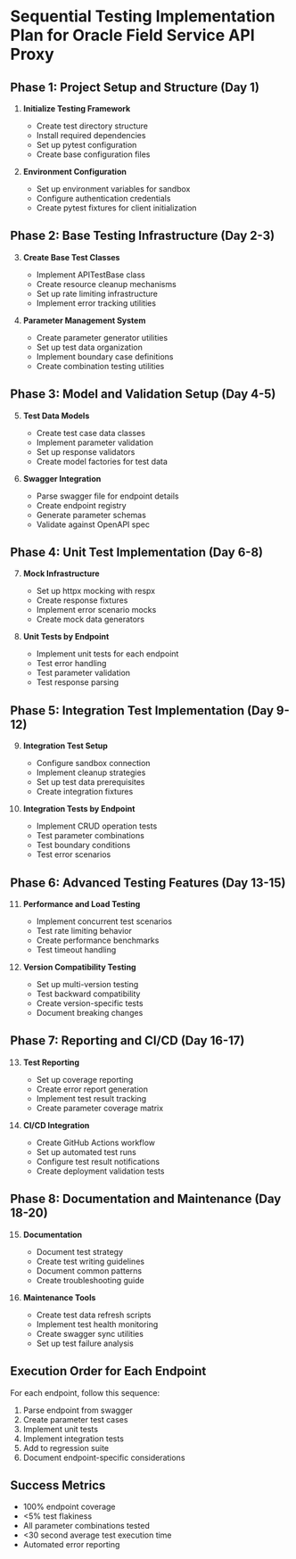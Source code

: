 # Sequential Testing Implementation Plan for Oracle Field Service API Proxy

## Phase 1: Project Setup and Structure (Day 1)
1. **Initialize Testing Framework**
   - Create test directory structure
   - Install required dependencies
   - Set up pytest configuration
   - Create base configuration files

2. **Environment Configuration**
   - Set up environment variables for sandbox
   - Configure authentication credentials
   - Create pytest fixtures for client initialization

## Phase 2: Base Testing Infrastructure (Day 2-3)
3. **Create Base Test Classes**
   - Implement APITestBase class
   - Create resource cleanup mechanisms
   - Set up rate limiting infrastructure
   - Implement error tracking utilities

4. **Parameter Management System**
   - Create parameter generator utilities
   - Set up test data organization
   - Implement boundary case definitions
   - Create combination testing utilities

## Phase 3: Model and Validation Setup (Day 4-5)
5. **Test Data Models**
   - Create test case data classes
   - Implement parameter validation
   - Set up response validators
   - Create model factories for test data

6. **Swagger Integration**
   - Parse swagger file for endpoint details
   - Create endpoint registry
   - Generate parameter schemas
   - Validate against OpenAPI spec

## Phase 4: Unit Test Implementation (Day 6-8)
7. **Mock Infrastructure**
   - Set up httpx mocking with respx
   - Create response fixtures
   - Implement error scenario mocks
   - Create mock data generators

8. **Unit Tests by Endpoint**
   - Implement unit tests for each endpoint
   - Test error handling
   - Test parameter validation
   - Test response parsing

## Phase 5: Integration Test Implementation (Day 9-12)
9. **Integration Test Setup**
   - Configure sandbox connection
   - Implement cleanup strategies
   - Set up test data prerequisites
   - Create integration fixtures

10. **Integration Tests by Endpoint**
    - Implement CRUD operation tests
    - Test parameter combinations
    - Test boundary conditions
    - Test error scenarios

## Phase 6: Advanced Testing Features (Day 13-15)
11. **Performance and Load Testing**
    - Implement concurrent test scenarios
    - Test rate limiting behavior
    - Create performance benchmarks
    - Test timeout handling

12. **Version Compatibility Testing**
    - Set up multi-version testing
    - Test backward compatibility
    - Create version-specific tests
    - Document breaking changes

## Phase 7: Reporting and CI/CD (Day 16-17)
13. **Test Reporting**
    - Set up coverage reporting
    - Create error report generation
    - Implement test result tracking
    - Create parameter coverage matrix

14. **CI/CD Integration**
    - Create GitHub Actions workflow
    - Set up automated test runs
    - Configure test result notifications
    - Create deployment validation tests

## Phase 8: Documentation and Maintenance (Day 18-20)
15. **Documentation**
    - Document test strategy
    - Create test writing guidelines
    - Document common patterns
    - Create troubleshooting guide

16. **Maintenance Tools**
    - Create test data refresh scripts
    - Implement test health monitoring
    - Create swagger sync utilities
    - Set up test failure analysis

## Execution Order for Each Endpoint

For each endpoint, follow this sequence:
1. Parse endpoint from swagger
2. Create parameter test cases
3. Implement unit tests
4. Implement integration tests
5. Add to regression suite
6. Document endpoint-specific considerations

## Success Metrics
- 100% endpoint coverage
- <5% test flakiness
- All parameter combinations tested
- <30 second average test execution time
- Automated error reporting